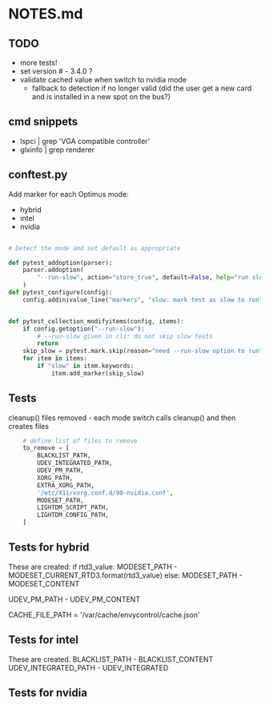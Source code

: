 # NOTES.md

## TODO
* more tests!
* set version # - 3.4.0 ?
* validate cached value when switch to nvidia mode
  * fallback to detection if no longer valid (did the user get a new card and is installed in a new spot on the bus?)

## cmd snippets
* lspci | grep 'VGA compatible controller'
* glxinfo | grep renderer

## conftest.py

Add marker for each Optimus mode:
* hybrid
* intel
* nvidia

```python

# Detect the mode amd set default as appropriate

def pytest_addoption(parser):
    parser.addoption(
        "--run-slow", action="store_true", default=False, help="run slow tests"
    )
def pytest_configure(config):
    config.addinivalue_line("markers", "slow: mark test as slow to run")


def pytest_collection_modifyitems(config, items):
    if config.getoption("--run-slow"):
        # --run-slow given in cli: do not skip slow tests
        return
    skip_slow = pytest.mark.skip(reason="need --run-slow option to run")
    for item in items:
        if "slow" in item.keywords:
            item.add_marker(skip_slow)
```

## Tests
cleanup() files removed - each mode switch calls cleanup() and then creates files

```python
    # define list of files to remove
    to_remove = [
        BLACKLIST_PATH,
        UDEV_INTEGRATED_PATH,
        UDEV_PM_PATH,
        XORG_PATH,
        EXTRA_XORG_PATH,
        '/etc/X11/xorg.conf.d/90-nvidia.conf',
        MODESET_PATH,
        LIGHTDM_SCRIPT_PATH,
        LIGHTDM_CONFIG_PATH,
    ]
```

## Tests for hybrid

These are created:
if rtd3_value:
MODESET_PATH - MODESET_CURRENT_RTD3.format(rtd3_value)
else:
MODESET_PATH - MODESET_CONTENT

UDEV_PM_PATH - UDEV_PM_CONTENT

CACHE_FILE_PATH = '/var/cache/envycontrol/cache.json'

## Tests for intel

These are created.
BLACKLIST_PATH - BLACKLIST_CONTENT
UDEV_INTEGRATED_PATH - UDEV_INTEGRATED

## Tests for nvidia
